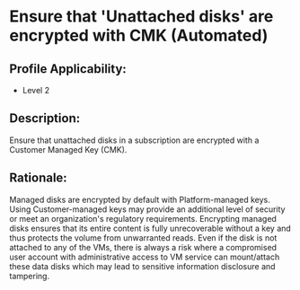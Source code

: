 # Ensure that 'Unattached disks' are encrypted with CMK (Automated)

## Profile Applicability:

- Level 2

## Description:

Ensure that unattached disks in a subscription are encrypted with a Customer Managed Key (CMK).

## Rationale:

Managed disks are encrypted by default with Platform-managed keys. Using Customer-managed keys may provide an additional level of security or meet an organization's regulatory requirements. Encrypting managed disks ensures that its entire content is fully unrecoverable without a key and thus protects the volume from unwarranted reads. Even if the disk is not attached to any of the VMs, there is always a risk where a compromised user account with administrative access to VM service can mount/attach these data disks which may lead to sensitive information disclosure and tampering. 